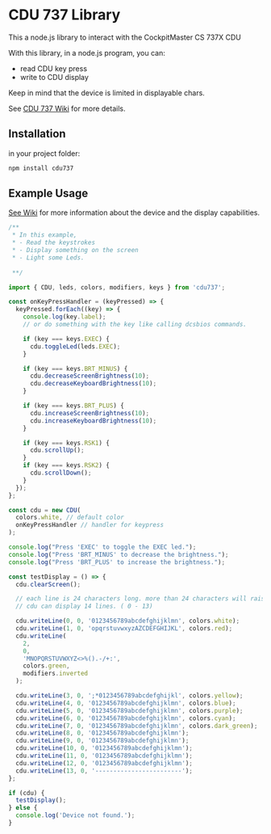 # CDU 737 Library

This a node.js library to interact with the CockpitMaster CS 737X CDU

With this library, in a node.js program, you can:

- read CDU key press
- write to CDU display

Keep in mind that the device is limited in displayable chars.

See [CDU 737 Wiki](https://github.com/landre-cerp/cdu737-lib/wiki) for more details.

## Installation

in your project folder:

```bash
npm install cdu737
```

## Example Usage

[See Wiki](https://github.com/landre-cerp/cdu737-lib/wiki)
for more information about the device and the display capabilities.

```javascript
/**
 * In this example,
 * - Read the keystrokes
 * - Display something on the screen
 * - Light some Leds.
 
 **/

import { CDU, leds, colors, modifiers, keys } from 'cdu737';

const onKeyPressHandler = (keyPressed) => {
  keyPressed.forEach((key) => {
    console.log(key.label);
    // or do something with the key like calling dcsbios commands.

    if (key === keys.EXEC) {
      cdu.toggleLed(leds.EXEC);
    }

    if (key === keys.BRT_MINUS) {
      cdu.decreaseScreenBrightness(10);
      cdu.decreaseKeyboardBrightness(10);
    }

    if (key === keys.BRT_PLUS) {
      cdu.increaseScreenBrightness(10);
      cdu.increaseKeyboardBrightness(10);
    }

    if (key === keys.RSK1) {
      cdu.scrollUp();
    }
    if (key === keys.RSK2) {
      cdu.scrollDown();
    }
  });
};

const cdu = new CDU(
  colors.white, // default color
  onKeyPressHandler // handler for keypress
);

console.log("Press 'EXEC' to toggle the EXEC led.");
console.log("Press 'BRT_MINUS' to decrease the brightness.");
console.log("Press 'BRT_PLUS' to increase the brightness.");

const testDisplay = () => {
  cdu.clearScreen();

  // each line is 24 characters long. more than 24 characters will raise an error.
  // cdu can display 14 lines. ( 0 - 13)

  cdu.writeLine(0, 0, '0123456789abcdefghijklmn', colors.white);
  cdu.writeLine(1, 0, 'opqrstuvwxyzAZCDEFGHIJKL', colors.red);
  cdu.writeLine(
    2,
    0,
    'MNOPQRSTUVWXYZ<>%().-/+:',
    colors.green,
    modifiers.inverted
  );

  cdu.writeLine(3, 0, ';*0123456789abcdefghijkl', colors.yellow);
  cdu.writeLine(4, 0, '0123456789abcdefghijklmn', colors.blue);
  cdu.writeLine(5, 0, '0123456789abcdefghijklmn', colors.purple);
  cdu.writeLine(6, 0, '0123456789abcdefghijklmn', colors.cyan);
  cdu.writeLine(7, 0, '0123456789abcdefghijklmn', colors.dark_green);
  cdu.writeLine(8, 0, '0123456789abcdefghijklmn');
  cdu.writeLine(9, 0, '0123456789abcdefghijklmn');
  cdu.writeLine(10, 0, '0123456789abcdefghijklmn');
  cdu.writeLine(11, 0, '0123456789abcdefghijklmn');
  cdu.writeLine(12, 0, '0123456789abcdefghijklmn');
  cdu.writeLine(13, 0, '------------------------');
};

if (cdu) {
  testDisplay();
} else {
  console.log('Device not found.');
}
```
